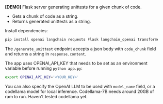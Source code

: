**[DEMO]** Flask server generating unittests for a given chunk of code.

* Gets a chunk of code as a string.
* Returns generated unittests as a string.

Install dependencies:
```sh
pip install openai langchain requests Flask langchain_openai transformers accelerate
```

The `/generate_unittest` endpoint accepts a json body with `code_chunk` field and returns a string in `response.content`.

The app uses OPENAI_API_KEY that needs to be set as an environment variable before running `python app.py`:

```sh
export OPENAI_API_KEY='<YOUR_KEY>'
```

You can also specify the OpenAI LLM to be used with `model_name` field, or a codellama model for local inference. Codellama-7B needs around 20GB of ram to run. Haven't tested codellama yet.
